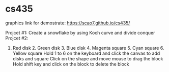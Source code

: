 # cs435
graphics
link for demostrate: https://scao7.github.io/cs435/

Projcet #1:
Create a snowflake by using Koch curve and divide conquer 
Projcet #2:
1.	Red disk 2.	Green disk 3.	Blue disk 4.	Magenta square 5.	Cyan square 6.	Yellow square
Hold 1 to 6 on the keyboard and click the canvas to add disks and square
Click on the shape and move mouse to drag the block
Hold shift key and click on the block to delete the block
